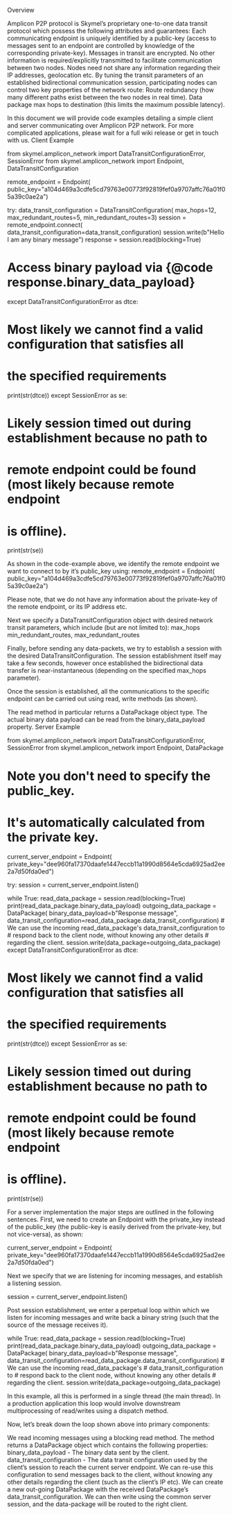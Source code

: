 Overview

Amplicon P2P protocol is Skymel’s proprietary one-to-one data transit protocol which possess the following attributes and guarantees:
Each communicating endpoint is uniquely identified by a public-key (access to messages sent to an endpoint are controlled by knowledge of the corresponding private-key). Messages in transit are encrypted.
No other information is required/explicitly transmitted to facilitate communication between two nodes.
Nodes need not share any information regarding their IP addresses, geolocation etc.
By tuning the transit parameters of an established bidirectional communication session, participating nodes can control two key properties of the network route:
Route redundancy (how many different paths exist between the two nodes in real time).
Data package max hops to destination (this limits the maximum possible latency).

In this document we will provide code examples detailing a simple client and server communicating over Amplicon P2P network. For more complicated applications, please wait for a full wiki release or get in touch with us.
Client Example

from skymel.amplicon_network import DataTransitConfigurationError, SessionError
from skymel.amplicon_network import Endpoint, DataTransitConfiguration


remote_endpoint = Endpoint(
public_key="a104d469a3cdfe5cd79763e00773f92819fef0a9707affc76a01f05a39c0ae2a")


try:
   data_transit_configuration = DataTransitConfiguration(
       max_hops=12, max_redundant_routes=5, min_redundant_routes=3)
   session = remote_endpoint.connect(
       data_transit_configuration=data_transit_configuration)
   session.write(b"Hello I am any binary message")
   response = session.read(blocking=True)
   # Access binary payload via {@code response.binary_data_payload}
except DataTransitConfigurationError as dtce:
   # Most likely we cannot find a valid configuration that satisfies all
   # the specified requirements
   print(str(dtce))
except SessionError as se:
   # Likely session timed out during establishment because no path to
   # remote endpoint could be found (most likely because remote endpoint
   # is offline).
   print(str(se))





As shown in the code-example above, we identify the remote endpoint we want to connect to by it’s public_key using:
remote_endpoint = Endpoint(
public_key="a104d469a3cdfe5cd79763e00773f92819fef0a9707affc76a01f05a39c0ae2a")


Please note, that we do not have any information about the private-key of the remote endpoint, or its IP address etc.


Next we specify a DataTransitConfiguration object with desired network transit parameters, which include (but are not limited to):
max_hops
min_redundant_routes, max_redundant_routes


Finally, before sending any data-packets, we try to establish a session with the desired DataTransitConfiguration. The session establishment itself may take a few seconds, however once established the bidirectional data transfer is near-instantaneous (depending on the specified max_hops parameter).




Once the session is established, all the communications to the specific endpoint can be carried out using read, write methods (as shown).


The read method in particular returns a DataPackage object type. The actual binary data payload can be read from the binary_data_payload property.
Server Example

from skymel.amplicon_network import DataTransitConfigurationError, SessionError
from skymel.amplicon_network import Endpoint, DataPackage


# Note you don't need to specify the public_key.
# It's automatically calculated from the private key.
current_server_endpoint = Endpoint(
   private_key="dee960fa17370daafe1447eccb11a1990d8564e5cda6925ad2ee2a7d50fda0ed")


try:
   session = current_server_endpoint.listen()


   while True:
       read_data_package = session.read(blocking=True)
       print(read_data_package.binary_data_payload)
       outgoing_data_package = DataPackage(
                binary_data_payload=b"Response message",
                data_transit_configuration=read_data_package.data_transit_configuration)
       # We can use the incoming read_data_package's data_transit_configuration to 
       # respond back to the client node, without knowing any other details 
       # regarding the client.
       session.write(data_package=outgoing_data_package)
except DataTransitConfigurationError as dtce:
   # Most likely we cannot find a valid configuration that satisfies all
   # the specified requirements
   print(str(dtce))
except SessionError as se:
   # Likely session timed out during establishment because no path to
   # remote endpoint could be found (most likely because remote endpoint
   # is offline).
   print(str(se))



For a server implementation the major steps are outlined in the following sentences. First, we need to create an Endpoint with the private_key instead of the public_key (the public-key is easily derived from the private-key, but not vice-versa), as shown:

current_server_endpoint = Endpoint(
private_key="dee960fa17370daafe1447eccb11a1990d8564e5cda6925ad2ee2a7d50fda0ed")


Next we specify that we are listening for incoming messages, and establish a listening session.


session = current_server_endpoint.listen()


Post session establishment, we enter a perpetual loop within which we listen for incoming messages and write back a binary string (such that the source of the message receives it).


while True:
      read_data_package = session.read(blocking=True)
      print(read_data_package.binary_data_payload)
      outgoing_data_package = DataPackage(
binary_data_payload=b"Response message", data_transit_configuration=read_data_package.data_transit_configuration)
      # We can use the incoming read_data_package's
      # data_transit_configuration to 
      # respond back to the client node, without knowing any other details 
      # regarding the client.
      session.write(data_package=outgoing_data_package)




In this example, all this is performed in a single thread (the main thread). In a production application this loop would involve downstream multiprocessing of read/writes using a dispatch method.


Now, let’s break down the loop shown above into primary components:


We read incoming messages using a blocking read method. The method returns a DataPackage object which contains the following properties:
binary_data_payload - The binary data sent by the client.
data_transit_configuration - The data transit configuration used by the client’s session to reach the current server endpoint. We can re-use this configuration to send messages back to the client, without knowing any other details regarding the client (such as the client’s IP etc).
We can create a new out-going DataPackage  with the received DataPackage’s data_transit_configuration. We can then write using the common server session, and the data-package will be routed to the right client.





